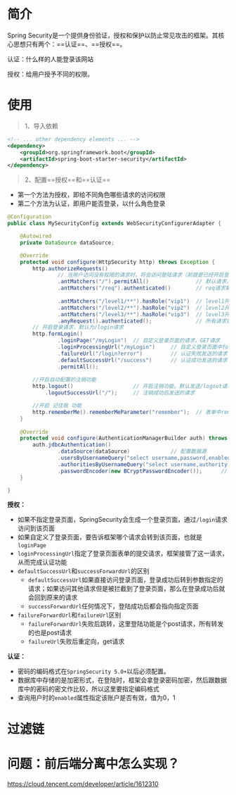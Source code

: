 # 简介

Spring Security是一个提供身份验证，授权和保护以防止常见攻击的框架。其核心思想只有两个：==认证==、==授权==。

认证：什么样的人能登录该网站

授权：给用户授予不同的权限。

# 使用

> 1、导入依赖

```xml
<!-- ... other dependency elements ... -->
<dependency>
    <groupId>org.springframework.boot</groupId>
    <artifactId>spring-boot-starter-security</artifactId>
</dependency>
```

> 2、配置==授权==和==认证==

- 第一个方法为授权，即给不同角色哪些请求的访问权限
- 第二个方法为认证，即用户能否登录，以什么角色登录

```java
@Configuration
public class MySecurityConfig extends WebSecurityConfigurerAdapter {

    @Autowired
    private DataSource dataSource;

    @Override
    protected void configure(HttpSecurity http) throws Exception {
        http.authorizeRequests()
                // 当用户访问没有权限的请求时，将会访问登陆请求（前提是已经开启登录请求）
                .antMatchers("/").permitAll()               // 默认请求，允许任何人访问
            	.antMatchers("/req").authenticated()		// req请求需要认证
            	
                .antMatchers("/level1/**").hasRole("vip1")  // level1开头的请求，允许角色为vip1的用户访问
                .antMatchers("/level2/**").hasRole("vip2")  // level2开头的请求，允许角色为vip2的用户访问
                .antMatchers("/level3/**").hasRole("vip3")  // level3开头的请求，允许角色为vip3的用户访问
				.anyRequest().authenticated();				// 所有请求需要认证
        // 开启登录请求，默认为/login请求
        http.formLogin()
                .loginPage("/myLogin")	// 自定义登录页面的请求，GET请求
                .loginProcessingUrl("/myLogin")		// 自定义登录页面中form表单的提交请求，POST请求
        		.failureUrl("/login?error")			// 认证失败发送的请求
                .defaultSuccessUrl("/success")		// 认证成功发送的请求
           		.permitAll();
        
        //开启自动配置的注销功能
        http.logout()					// 开启注销功能。默认发送/logout请求
            .logoutSuccessUrl("/");		// 注销成功后发送的请求

        //开启 记住我 功能
        http.rememberMe().rememberMeParameter("remember");	// 表单中rememberme属性的名字
    }
    
    @Override
    protected void configure(AuthenticationManagerBuilder auth) throws Exception {
        auth.jdbcAuthentication()
                .dataSource(dataSource)             // 配置数据源
                .usersByUsernameQuery("select username,password,enabled from users WHERE username=?")       // 查询用户
                .authoritiesByUsernameQuery("select username,authority from authorities where username=?")  // 查询权限
                .passwordEncoder(new BCryptPasswordEncoder());      // 设置密码的编码格式
    }

}
```

**授权：**

- 如果不指定登录页面，SpringSecurity会生成一个登录页面，通过`/login`请求访问到该页面
- 如果自定义了登录页面，要告诉框架哪个请求会转到该页面，也就是`loginPage`
- `loginProcessingUrl`指定了登录页面表单的提交请求，框架接管了这一请求，从而完成认证功能
- `defaultSuccessUrl`和`successForwardUrl`的区别
  - `defaultSuccessUrl`如果直接访问登录页面，登录成功后转到参数指定的请求；如果访问其他请求但是被拦截到了登录页面，那么在登录成功后就会回到原来的请求
  - `successForwardUrl`任何情况下，登陆成功后都会指向指定页面
- `failureForwardUrl`和`failureUrl`区别
  - `failureForwardUrl`失败后跳转，这里登陆功能是个post请求，所有转发的也是post请求
  - `failureUrl`失败后重定向，get请求

**认证：**

- 密码的编码格式在`SpringSecurity 5.0+`以后必须配置。
- 数据库中存储的是加密形式，在登陆时，框架会拿登录密码加密，然后跟数据库中的密码的密文作比较，所以这里要指定编码格式
- 查询用户时的`enabled`属性指定该账户是否有效，值为0，1



# 过滤链



# 问题：前后端分离中怎么实现？

https://cloud.tencent.com/developer/article/1612310

